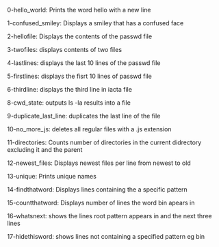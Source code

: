 0-hello_world: Prints the word hello with a new line

1-confused_smiley: Displays a smiley that has a confused face

2-hellofile: Displays the contents of the passwd file

3-twofiles: displays contents of two files

4-lastlines: displays the last 10 lines of the passwd file

5-firstlines: displays the fisrt 10 lines of passwd file

6-thirdline: displays the third line in iacta file

8-cwd_state: outputs ls -la results into a file

9-duplicate_last_line: duplicates the last line of the file

10-no_more_js: deletes all regular files with a .js extension

11-directories: Counts number of directories in the current didrectory excluding it and the parent

12-newest_files: Displays newest files per line from newest to old

13-unique: Prints unique names

14-findthatword: Displays lines containing the a specific pattern

15-countthatword: Displays number of lines the word bin apears in

16-whatsnext: shows the lines root pattern appears in and the next three lines

17-hidethisword: shows lines not containing a specified pattern eg bin
